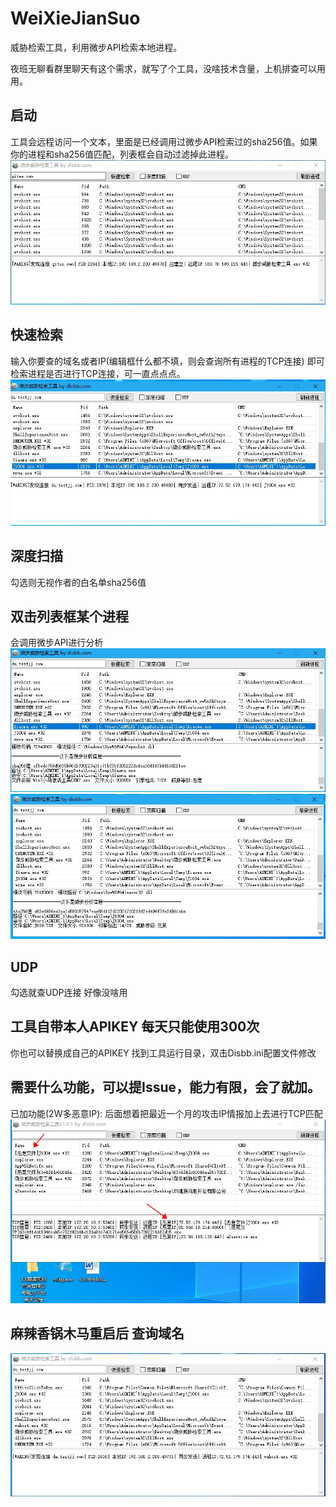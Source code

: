 # WeiXieJianSuo
威胁检索工具，利用微步API检索本地进程。

夜班无聊看群里聊天有这个需求，就写了个工具，没啥技术含量，上机排查可以用用。
## 启动
工具会远程访问一个文本，里面是已经调用过微步API检索过的sha256值。如果你的进程和sha256值匹配，列表框会自动过滤掉此进程。
![image-1](https://raw.githubusercontent.com/D1sbb/WeiXieJianSuo/main/1.jpg)
## 快速检索
输入你要查的域名或者IP(编辑框什么都不填，则会查询所有进程的TCP连接)
即可检索进程是否进行TCP连接，可一直点点点。
![image-2](https://raw.githubusercontent.com/D1sbb/WeiXieJianSuo/main/2.jpg)
## 深度扫描
勾选则无视作者的白名单sha256值

## 双击列表框某个进程
会调用微步API进行分析
![image-3](https://raw.githubusercontent.com/D1sbb/WeiXieJianSuo/main/3.jpg)
![image-4](https://raw.githubusercontent.com/D1sbb/WeiXieJianSuo/main/4.jpg)
## UDP
勾选就查UDP连接 好像没啥用

## 工具自带本人APIKEY 每天只能使用300次
你也可以替换成自己的APIKEY
找到工具运行目录，双击Disbb.ini配置文件修改

## 需要什么功能，可以提Issue，能力有限，会了就加。
已加功能(2W多恶意IP): 后面想着把最近一个月的攻击IP情报加上去进行TCP匹配
![image-6](https://raw.githubusercontent.com/D1sbb/WeiXieJianSuo/main/6新增2w多恶意IP匹配.jpg)
## 麻辣香锅木马重启后 查询域名
![image-5](https://raw.githubusercontent.com/D1sbb/WeiXieJianSuo/main/5重启后.jpg)
